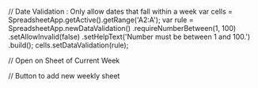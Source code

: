 // Date Validation : Only allow dates that fall within a week
var cells = SpreadsheetApp.getActive().getRange('A2:A');
var rule = SpreadsheetApp.newDataValidation()
    .requireNumberBetween(1, 100)
    .setAllowInvalid(false)
    .setHelpText('Number must be between 1 and 100.')
    .build();
cells.setDataValidation(rule);

// Open on Sheet of Current Week

// Button to add new weekly sheet